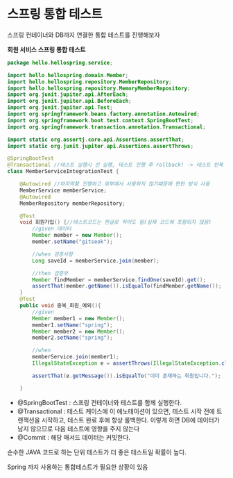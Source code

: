 # 스프링 통합 테스트

스프링 컨테이너와 DB까지 연결한 통합 테스트를 진행해보자

**회원 서비스 스프링 통합 테스트**

```java
package hello.hellospring.service;

import hello.hellospring.domain.Member;
import hello.hellospring.repository.MemberRepository;
import hello.hellospring.repository.MemoryMemberRepository;
import org.junit.jupiter.api.AfterEach;
import org.junit.jupiter.api.BeforeEach;
import org.junit.jupiter.api.Test;
import org.springframework.beans.factory.annotation.Autowired;
import org.springframework.boot.test.context.SpringBootTest;
import org.springframework.transaction.annotation.Transactional;

import static org.assertj.core.api.Assertions.assertThat;
import static org.junit.jupiter.api.Assertions.assertThrows;

@SpringBootTest
@Transactional //테스트 실행시 선 실행, 테스트 진행 후 rollback! -> 테스트 반복 가능!!!
class MemberServiceIntegrationTest {

    @Autowired //마지막쯤 진행하고 외부에서 사용하지 않기떄문에 편한 방식 사용
    MemberService memberService;
    @Autowired
    MemberRepository memberRepository;

    @Test
    void 회원가입() {//테스트코드는 한글로 적어도 됨(실제 코드에 포함되지 않음)
        //given 데이터
        Member member = new Member();
        member.setName("gitseok");

        //when 검증사항
        Long saveId = memberService.join(member);

        //then 검증부
        Member findMember = memberService.findOne(saveId).get();
        assertThat(member.getName()).isEqualTo(findMember.getName());
    }
    @Test
    public void 중복_회원_예외(){
        //given
        Member member1 = new Member();
        member1.setName("spring");
        Member member2 = new Member();
        member2.setName("spring");

        //when
        memberService.join(member1);
        IllegalStateException e = assertThrows(IllegalStateException.class, () -> memberService.join(member2)); //예외가 터지면 성공

        assertThat(e.getMessage()).isEqualTo("이미 존재하는 회원입니다.");

    }
```

- @SpringBootTest : 스프링 컨테이너와 테스트를 함께 실행한다.
- @Transactional : 테스트 케이스에 이 애노테이션이 있으면, 테스트 시작 전에 트랜잭션을 시작하고, 테스트 완료 후에 항상 롤백한다. 
이렇게 하면 DB에 데이터가 남지 않으므로 다음 테스트에 영향을 주지 않는다
- @Commit : 해당 매서드 데이터는 커밋한다.

순수한 JAVA 코드로 하는 단위 테스트가 더 좋은 테스트일 확률이 높다.

Spring 까지 사용하는 통합테스트가 필요한 상황이 있음
